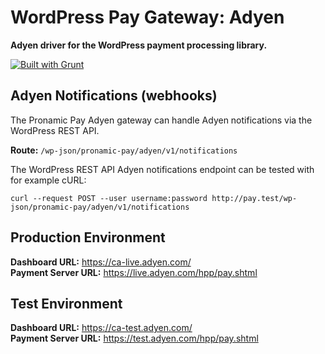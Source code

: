 # WordPress Pay Gateway: Adyen

**Adyen driver for the WordPress payment processing library.**

[![Built with Grunt](https://cdn.gruntjs.com/builtwith.png)](http://gruntjs.com/)

## Adyen Notifications (webhooks)

The Pronamic Pay Adyen gateway can handle Adyen notifications via the WordPress REST API.

**Route:** `/wp-json/pronamic-pay/adyen/v1/notifications`

The WordPress REST API Adyen notifications endpoint can be tested with for example cURL:

```
curl --request POST --user username:password http://pay.test/wp-json/pronamic-pay/adyen/v1/notifications
```

## Production Environment

**Dashboard URL:** https://ca-live.adyen.com/  
**Payment Server URL:** https://live.adyen.com/hpp/pay.shtml  

## Test Environment

**Dashboard URL:** https://ca-test.adyen.com/  
**Payment Server URL:** https://test.adyen.com/hpp/pay.shtml  
